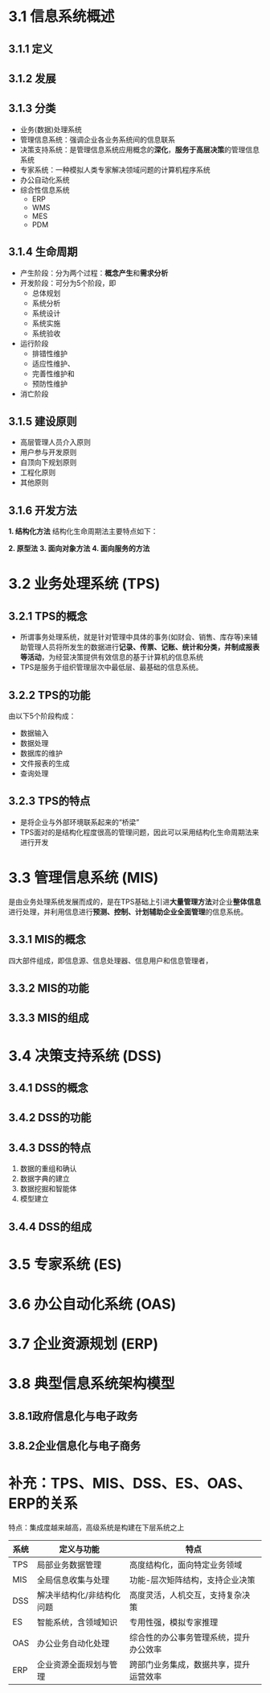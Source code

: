 # 3.1 信息系统概述
## 3.1.1 定义
## 3.1.2 发展
## 3.1.3 分类
* 业务(数据)处理系统
* 管理信息系统：强调企业各业务系统间的信息联系
* 决策支持系统：是管理信息系统应用概念的**深化**，**服务于高层决策**的管理信息系统
* 专家系统：一种模拟人类专家解决领域问题的计算机程序系统
* 办公自动化系统
* 综合性信息系统
  * ERP
  * WMS
  * MES
  * PDM
## 3.1.4 生命周期
* 产生阶段：分为两个过程：**概念产生**和**需求分析**
* 开发阶段：可分为5个阶段，即
  * 总体规划
  * 系统分析
  * 系统设计
  * 系统实施
  * 系统验收
* 运行阶段
  * 排错性维护
  * 适应性维护、
  * 完善性维护和
  * 预防性维护
* 消亡阶段

## 3.1.5 建设原则
* 高层管理人员介入原则
* 用户参与开发原则
* 自顶向下规划原则
* 工程化原则
* 其他原则
  
## 3.1.6 开发方法
**1. 结构化方法**
结构化生命周期法主要特点如下：

**2. 原型法**
**3. 面向对象方法**
**4. 面向服务的方法**



# 3.2 业务处理系统 (TPS)

## 3.2.1 TPS的概念
* 所谓事务处理系统，就是针对管理中具体的事务(如财会、销售、库存等)来辅助管理人员将所发生的数据进行**记录、传票、记账、统计和分类，并制成报表等活动**，为经营决策提供有效信息的基于计算机的信息系统
* TPS是服务于组织管理层次中最低层、最基础的信息系统。
## 3.2.2 TPS的功能
由以下5个阶段构成：
* 数据输入
* 数据处理
* 数据库的维护
* 文件报表的生成
* 查询处理
## 3.2.3 TPS的特点
* 是将企业与外部环境联系起来的“桥梁”
* TPS面对的是结构化程度很高的管理问题，因此可以采用结构化生命周期法来进行开发

# 3.3 管理信息系统 (MIS)
是由业务处理系统发展而成的，是在TPS基础上引进**大量管理方法**对企业**整体信息**进行处理，并利用信息进行**预测、控制、计划辅助企业全面管理**的信息系统。
## 3.3.1 MIS的概念
四大部件组成，即信息源、信息处理器、信息用户和信息管理者，
## 3.3.2 MIS的功能
## 3.3.3 MIS的组成


# 3.4 决策支持系统 (DSS)
## 3.4.1 DSS的概念
## 3.4.2 DSS的功能
## 3.4.3 DSS的特点 
1. 数据的重组和确认
2. 数据字典的建立
3. 数据挖掘和智能体
4. 模型建立
## 3.4.4 DSS的组成
# 3.5 专家系统 (ES)
# 3.6 办公自动化系统 (OAS)
# 3.7 企业资源规划 (ERP)
# 3.8 典型信息系统架构模型
## 3.8.1政府信息化与电子政务
## 3.8.2企业信息化与电子商务



# 补充：TPS、MIS、DSS、ES、OAS、ERP的关系

特点：集成度越来越高，高级系统是构建在下层系统之上

| 系统 | 定义与功能                | 特点                                   |
| ---- | ------------------------- | -------------------------------------- |
| TPS  | 局部业务数据管理          | 高度结构化，面向特定业务领域           |
| MIS  | 全局信息收集与处理        | 功能-层次矩阵结构，支持企业决策        |
| DSS  | 解决半结构化/非结构化问题 | 高度灵活，人机交互，支持复杂决策       |
| ES   | 智能系统，含领域知识      | 专用性强，模拟专家推理                 |
| OAS  | 办公业务自动化处理        | 综合性的办公事务管理系统，提升办公效率 |
| ERP  | 企业资源全面规划与管理    | 跨部门业务集成，数据共享，提升运营效率 |

